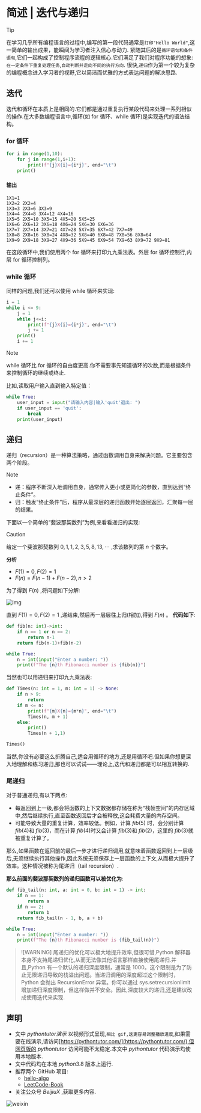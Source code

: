 # 简述 | 迭代与递归

> [!TIP]
> 在学习几乎所有编程语言的过程中,编写的第一段代码通常是`打印"Hello World"`,这一简单的输出成果，能瞬间为学习者注入信心与动力.
> 紧随其后的是`循环语句和条件语句`,它们一起构成了控制程序流程的逻辑核心.它们满足了我们对程序功能的想象:`在一定条件下重复处理任务`,`自动判断并走向不同的执行方向`.
> 很快,`递归`作为第一个较为复杂的编程概念进入学习者的视野,它以简洁而优雅的方式表达问题的解决思路.

## 迭代

迭代和循环在本质上是相同的.它们都是通过重复执行某段代码来处理一系列相似的操作.在大多数编程语言中,循环(如 for 循环、while 循环)是实现迭代的语法结构。

### for 循环

```python
for i in range(1,10):
    for j in range(1,i+1):
        print(f"{j}X{i}={i*j}", end="\t")
    print()
```

#### 输出

```
1X1=1
1X2=2 2X2=4
1X3=3 2X3=6 3X3=9
1X4=4 2X4=8 3X4=12 4X4=16
1X5=5 2X5=10 3X5=15 4X5=20 5X5=25
1X6=6 2X6=12 3X6=18 4X6=24 5X6=30 6X6=36
1X7=7 2X7=14 3X7=21 4X7=28 5X7=35 6X7=42 7X7=49
1X8=8 2X8=16 3X8=24 4X8=32 5X8=40 6X8=48 7X8=56 8X8=64
1X9=9 2X9=18 3X9=27 4X9=36 5X9=45 6X9=54 7X9=63 8X9=72 9X9=81
```

在这段循环中,我们使用两个 for 循环来打印九九乘法表。外层 for 循环控制行,内层 for 循环控制列。

### while 循环

同样的问题,我们还可以使用 while 循环来实现:

```python
i = 1
while i <= 9:
    j = 1
    while j<=i:
        print(f"{j}X{i}={i*j}", end="\t")
        j += 1
    print()
    i += 1
```

> [!NOTE]
> while 循环比 for 循环的自由度更高.你不需要事先知道循环的次数,而是根据条件来控制循环的继续或终止.

比如,读取用户输入直到输入特定值：

```python
while True:
    user_input = input("请输入内容|输入'quit'退出: ")
    if user_input == 'quit':
        break
    print(user_input)
```

## 递归

递归（recursion）是一种算法策略，通过函数调用自身来解决问题。它主要包含两个阶段。

> [!NOTE]
>
> - 递：程序不断深入地调用自身，通常传入更小或更简化的参数，直到达到“终止条件”。
> - 归：触发“终止条件”后，程序从最深层的递归函数开始逐层返回，汇聚每一层的结果。

下面以一个简单的“斐波那契数列”为例,来看看递归的实现:

> [!CAUTION]
> 给定一个斐波那契数列 $0,1,1,2,3,5,8,13,\cdots$ ,求该数列的第 $n$ 个数字。

**分析**

- $F(1)=0,F(2)=1$
- $F(n)=F(n-1)+F(n-2),n>2$

为了得到 $F(n)$ ,将问题如下分解:

![img](https://mmbiz.qpic.cn/sz_mmbiz_png/XrMRybgicJ1MDS2bSDE445pwVkVXdDBpsibOwD7EyUVSJO0rLSmeibCFE672JQMwrxnZWTAVOQKt00CzGvRYB5zuQ/640?wx_fmt=png&amp;from=appmsg)

直到 $F(1)=0,F(2)=1$ ,递结束,然后再一层层往上归(相加),得到 $F(n)$ 。
**代码如下**:

```python
def fib(n: int)->int:
    if n == 1 or n == 2:
        return n-1
    return fib(n-1)+fib(n-2)

while True:
    n = int(input("Enter a number: "))
    print(f"The {n}th Fibonacci number is {fib(n)}")
```

当然也可以用递归来打印九九乘法表:

```python
def Times(n: int = 1, m: int = 1) -> None:
    if n > 9:
        return
    if m <= n:
        print(f"{m}X{n}={m*n}", end="\t")
        Times(n, m + 1)
    else:
        print()
        Times(n + 1,1)

Times()
```

当然,你没有必要这么折腾自己,适合用循环的地方,还是用循环吧.但如果你想更深入地理解和练习递归,那也可以试试——理论上,迭代和递归都是可以相互转换的.

### 尾递归

对于普通递归,有以下两点:

- 每返回到上一级,都会将函数的上下文数据都存储在称为“栈帧空间”的内存区域中,然后继续执行,直至函数返回后才会被释放,这会耗费大量的内存空间。
- 可能导致大量的重复计算，效率较低。例如，计算 $fib(5)$ 时，会分别计算 $fib(4)$和 $fib(3)$，而在计算 $fib(4)$时又会计算 $fib(3)$和 $fib(2)$，这里的 $fib(3)$就被重复计算了。

那么,如果函数在返回前的最后一步才进行递归调用,就意味着函数返回到上一层级后,无须继续执行其他操作,因此系统无须保存上一层函数的上下文,从而极大提升了效率。这种情况被称为尾递归（tail recursion）.

**那么前面的斐波那契数列的递归函数可以被优化为**:

```python
def fib_tail(n: int, a: int = 0, b: int = 1) -> int:
    if n == 1:
        return a
    if n == 2:
        return b
    return fib_tail(n - 1, b, a + b)

while True:
    n = int(input("Enter a number: "))
    print(f"The {n}th Fibonacci number is {fib_tail(n)}")
```

> ![WARNING]
> 尾递归的优化可以极大地提升效率,但很可惜,Python 解释器本身不支持尾递归优化,从而无法像其他语言那样直接使用尾递归.并且,Python 有一个默认的递归深度限制，通常是 1000。这个限制是为了防止无限递归导致的栈溢出问题。当递归调用的深度超过这个限制时，Python 会抛出 RecursionError 异常。你可以通过 sys.setrecursionlimit 增加递归深度限制，但这样做并不安全。因此,深度较大的递归,还是建议改成使用迭代来实现.

## 声明

- 文中 $pythontutor演示$ 以视频形式呈现,`相比 gif,这更容易调整播放进度`,如果需要在线演示,请访问[https://pythontutor.com/](https://pythontutor.com/),但网页版的 $pythontutor$ 访问可能不太稳定.本文中 $pythontutor$ 代码演示均使用本地版本.
- 文中代码均在本地 $python3.8$ 版本上运行.
- 推荐两个 GitHub 项目:
  - [hello-algo](https://github.com/krahets/hello-algo)
  - [LeetCode-Book](https://github.com/krahets/LeetCode-Book)
- 关注公众号 $BeijiuX$ ,获取更多内容.


![weixin](https://images.cnblogs.com/cnblogs_com/blogs/838245/galleries/2441334/t_250119065057_QQ20250119-144852.png)

<!-- ##{"script":"<script src="https://cdn.bootcss.com/vue/2.6.11/vue.min.js"></script>","script":" <script src="https://lab.magiconch.com/nbnhhsh/nbnhhsh.user.js"></script>"}## -->